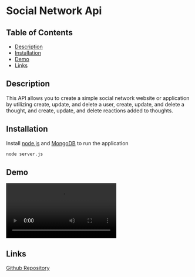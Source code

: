 # Social Network Api

## Table of Contents

- [Description](#description)
- [Installation](#installation)
- [Demo](#demo)
- [Links](#links)

## Description

This API allows you to create a simple social network website or application by utilizing create, update, and delete a user, create, update, and delete a thought, and create, update, and delete reactions added to thoughts.

## Installation

Install [node.js](https://nodejs.org/en) and [MongoDB](https://www.mongodb.com/) to run the application

```bash
node server.js
```

## Demo

<video src="Assets/Recording%202023-06-17%20132424%20(1).mp4" controls title="Title"></video>

## Links

[Github Repository](https://github.com/Badermah/socialNetworkApi)
